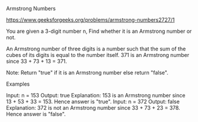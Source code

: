 Armstrong Numbers

https://www.geeksforgeeks.org/problems/armstrong-numbers2727/1

You are given a 3-digit number n, Find whether it is an Armstrong number or not.

An Armstrong number of three digits is a number such that the sum of the cubes of its digits is equal to the number itself. 371 is an Armstrong number since 33 + 73 + 13 = 371. 

Note: Return "true" if it is an Armstrong number else return "false".

Examples

Input: n = 153
Output: true
Explanation: 153 is an Armstrong number since 13 + 53 + 33 = 153. Hence answer is "true".
Input: n = 372
Output: false
Explanation: 372 is not an Armstrong number since 33 + 73 + 23 = 378. Hence answer is "false".
